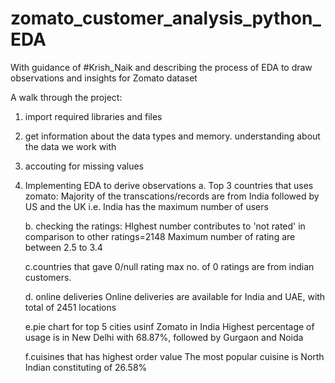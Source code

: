 # zomato_customer_analysis_python_EDA
With guidance of #Krish_Naik and describing the process of EDA to draw observations and insights for Zomato dataset

A walk through the project:
1. import required libraries and files
2. get information about the data types and memory. understanding about the data we work with
3. accouting for missing values
4. Implementing EDA to derive observations
    a. Top 3 countries that uses zomato:
    Majority of the transcations/records are from India followed by US and the UK i.e. India has the maximum number of users
    
    b. checking the ratings:
    HIghest number contributes to 'not rated' in comparison to other ratings=2148
    Maximum number of rating are between 2.5 to 3.4
    
    c.countries that gave 0/null rating
    max no. of 0 ratings are from indian customers.
    
    d. online deliveries
    Online deliveries are available for India and UAE, with total of 2451 locations
    
    e.pie chart for top 5 cities usinf Zomato in India
    Highest percentage of usage is in New Delhi with 68.87%, followed by Gurgaon and Noida
    
    f.cuisines that has highest order value
    The most popular cuisine is North Indian constituting of 26.58%
